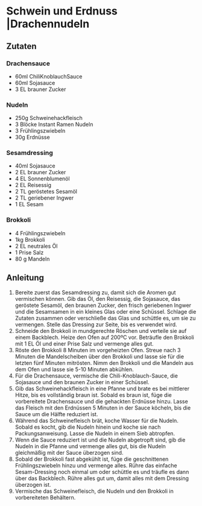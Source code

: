 # Schwein und Erdnuss |Drachennudeln
## Zutaten
### Drachensauce
- 60ml ChiliKnoblauchSauce
- 60ml Sojasauce
- 3 EL brauner Zucker

### Nudeln
- 250g Schweinehackfleisch
- 3 Blöcke Instant Ramen Nudeln
- 3 Frühlingszwiebeln
- 30g Erdnüsse

### Sesamdressing
- 40ml Sojasauce
- 2 EL brauner Zucker
- 4 EL Sonnenblumenöl
- 2 EL Reisessig
- 2 TL geröstetes Sesamöl
- 2 TL geriebener Ingwer
- 1 EL Sesam

### Brokkoli
- 4 Frühlingszwiebeln
- 1kg Brokkoli
- 2 EL neutrales Öl
- 1 Prise Salz
- 80 g Mandeln

## Anleitung
1. Bereite zuerst das Sesamdressing zu, damit sich die Aromen gut vermischen können. Gib das Öl, den Reisessig, die Sojasauce, das geröstete Sesamöl, den braunen Zucker, den frisch geriebenen Ingwer und die Sesamsamen in ein kleines Glas oder eine Schüssel. Schlage die Zutaten zusammen oder verschließe das Glas und schüttle es, um sie zu vermengen. Stelle das Dressing zur Seite, bis es verwendet wird.
2. Schneide den Brokkoli in mundgerechte Röschen und verteile sie auf einem Backblech. Heize den Ofen auf 200ºC vor. Beträufle den Brokkoli mit 1 EL Öl und einer Prise Salz und vermenge alles gut.
3. Röste den Brokkoli 8 Minuten im vorgeheizten Ofen. Streue nach 3 Minuten die Mandelscheiben über den Brokkoli und lasse sie für die letzten fünf Minuten mitrösten. Nimm den Brokkoli und die Mandeln aus dem Ofen und lasse sie 5-10 Minuten abkühlen.
4. Für die Drachensauce, vermische die Chili-Knoblauch-Sauce, die Sojasauce und den braunen Zucker in einer Schüssel.
5. Gib das Schweinehackfleisch in eine Pfanne und brate es bei mittlerer Hitze, bis es vollständig braun ist. Sobald es braun ist, füge die vorbereitete Drachensauce und die gehackten Erdnüsse hinzu. Lasse das Fleisch mit den Erdnüssen 5 Minuten in der Sauce köcheln, bis die Sauce um die Hälfte reduziert ist.
6. Während das Schweinefleisch brät, koche Wasser für die Nudeln. Sobald es kocht, gib die Nudeln hinein und koche sie nach Packungsanweisung. Lasse die Nudeln in einem Sieb abtropfen.
7. Wenn die Sauce reduziert ist und die Nudeln abgetropft sind, gib die Nudeln in die Pfanne und vermenge alles gut, bis die Nudeln gleichmäßig mit der Sauce überzogen sind.
8. Sobald der Brokkoli fast abgekühlt ist, füge die geschnittenen Frühlingszwiebeln hinzu und vermenge alles. Rühre das einfache Sesam-Dressing noch einmal um oder schüttle es und träufle es dann über das Backblech. Rühre alles gut um, damit alles mit dem Dressing überzogen ist.
9. Vermische das Schweinefleisch, die Nudeln und den Brokkoli in vorbereiteten Behältern.
